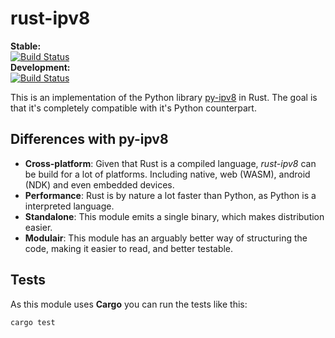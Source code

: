 # rust-ipv8

**Stable:** <br> [![Build Status](https://travis-ci.org/ip-v8/rust-ipv8.svg?branch=master)](https://travis-ci.org/ip-v8/rust-ipv8)   
**Development:** <br> [![Build Status](https://travis-ci.org/ip-v8/rust-ipv8.svg?branch=develop)](https://travis-ci.org/ip-v8/rust-ipv8)

This is an implementation of the Python library [py-ipv8](https://github.com/Tribler/py-ipv8) in Rust. The goal is that it's completely compatible with it's Python counterpart.

## Differences with py-ipv8

- **Cross-platform**: Given that Rust is a compiled language, _rust-ipv8_ can be build for a lot of platforms. Including native, web (WASM), android (NDK) and even embedded devices.
- **Performance**: Rust is by nature a lot faster than Python, as Python is a interpreted language.
- **Standalone**: This module emits a single binary, which makes distribution easier.
- **Modulair**: This module has an arguably better way of structuring the code, making it easier to read, and better testable.

## Tests

As this module uses **Cargo** you can run the tests like this:

```
cargo test
```

